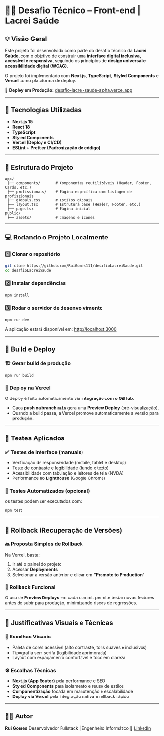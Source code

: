 # 🏳️‍🌈 Desafio Técnico – Front-end | Lacrei Saúde

## 💡 Visão Geral

Este projeto foi desenvolvido como parte do desafio técnico da **Lacrei Saúde**, com o objetivo de construir uma **interface digital inclusiva, acessível e responsiva**, seguindo os princípios de **design universal e acessibilidade digital (WCAG)**.

O projeto foi implementado com **Next.js**, **TypeScript**, **Styled Components** e **Vercel** como plataforma de deploy.

🔗 **Deploy em Produção:** [desafio-lacrei-saude-alpha.vercel.app](https://desafio-lacrei-saude-alpha.vercel.app/)

---

## 🚀 Tecnologias Utilizadas

* **Next.js 15**
* **React 18**
* **TypeScript**
* **Styled Components**
* **Vercel (Deploy e CI/CD)**
* **ESLint + Prettier (Padronização de código)**

---

## 🧭 Estrutura do Projeto

```
app/
 ├── components/       # Componentes reutilizáveis (Header, Footer, Cards, etc.)
 ├── profissionais/    # Página específica com listagem de profissionais
 ├── globals.css       # Estilos globais
 ├── layout.tsx        # Estrutura base (Header, Footer, etc.)
 ├── page.tsx          # Página inicial
public/
 ├── assets/           # Imagens e ícones
```

---

## 💻 Rodando o Projeto Localmente

### 1️⃣ Clonar o repositório

```bash
git clone https://github.com/RuiGomes111/desafioLacreiSaude.git
cd desafioLacreiSaude
```

### 2️⃣ Instalar dependências

```bash
npm install
```

### 3️⃣ Rodar o servidor de desenvolvimento

```bash
npm run dev
```

A aplicação estará disponível em: [http://localhost:3000](http://localhost:3000)

---

## 🧱 Build e Deploy

### 🏗️ Gerar build de produção

```bash
npm run build
```

### 🚀 Deploy na Vercel

O deploy é feito automaticamente via **integração com o GitHub**.

* Cada **push na branch `main`** gera uma **Preview Deploy** (pré-visualização).
* Quando a build passa, a Vercel promove automaticamente a versão para **produção**.

---

## 🧩 Testes Aplicados

### ✅ Testes de Interface (manuais)

* Verificação de responsividade (mobile, tablet e desktop)
* Teste de contraste e legibilidade (fundo x texto)
* Acessibilidade com tabulação e leitores de tela (NVDA)
* Performance no **Lighthouse** (Google Chrome)

### 🧪 Testes Automatizados (opcional)

os testes podem ser executados com:

```bash
npm test
```

---

## 🧭 Rollback (Recuperação de Versões)

### 🔙 Proposta Simples de Rollback

Na Vercel, basta:

1. Ir até o painel do projeto
2. Acessar **Deployments**
3. Selecionar a versão anterior e clicar em **“Promote to Production”**

### 🧩 Rollback Funcional

O uso de **Preview Deploys** em cada commit permite testar novas features antes de subir para produção, minimizando riscos de regressões.

---

## 🎨 Justificativas Visuais e Técnicas

### 🌈 Escolhas Visuais

* Paleta de cores acessível (alto contraste, tons suaves e inclusivos)
* Tipografia sem serifa (legibilidade aprimorada)
* Layout com espaçamento confortável e foco em clareza

### ⚙️ Escolhas Técnicas

* **Next.js (App Router)** pela performance e SEO
* **Styled Components** para isolamento e reuso de estilos
* **Componentização** focada em manutenção e escalabilidade
* **Deploy via Vercel** pela integração nativa e rollback rápido

---

## 👨‍💻 Autor

**Rui Gomes**
Desenvolvedor Fullstack | Engenheiro Informático
💼 [LinkedIn](https://linkedin.com/in/ruigomes)


